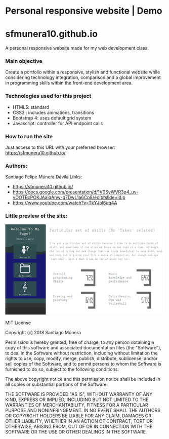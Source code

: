 # Personal responsive website | Demo
# sfmunera10.github.io
A personal responsive website made for my web development class.

### Main objective
Create a portfolio within a responsive, stylish and functional website while considering technology integration, comparison and a global improvement in programming skills within the front-end development area.

### Technologies used for this project

- HTML5: standard
- CSS3 : includes animations, transitions
- Bootstrap 4: uses default grid system
- Javascript: controller for API endpoint calls

### How to run the site
Just access to this URL with your preferred browser: https://sfmunera10.github.io/

### Authors: 
Santiago Felipe Múnera Dávila 
  Links:
- https://sfmunera10.github.io/
- https://docs.google.com/presentation/d/1V0SyWVR3p4_uv-vOOTBcPOKJAaiqAnw-g7DwL1a6Cp8/edit#slide=id.p
- https://www.youtube.com/watch?v=TkYJbl6uq4A

### Little preview of the site:
![Screenshot](screenshots/screenshot.png)

MIT License

Copyright (c) 2018 Santiago Múnera

Permission is hereby granted, free of charge, to any person obtaining a copy
of this software and associated documentation files (the "Software"), to deal
in the Software without restriction, including without limitation the rights
to use, copy, modify, merge, publish, distribute, sublicense, and/or sell
copies of the Software, and to permit persons to whom the Software is
furnished to do so, subject to the following conditions:

The above copyright notice and this permission notice shall be included in all
copies or substantial portions of the Software.

THE SOFTWARE IS PROVIDED "AS IS", WITHOUT WARRANTY OF ANY KIND, EXPRESS OR
IMPLIED, INCLUDING BUT NOT LIMITED TO THE WARRANTIES OF MERCHANTABILITY,
FITNESS FOR A PARTICULAR PURPOSE AND NONINFRINGEMENT. IN NO EVENT SHALL THE
AUTHORS OR COPYRIGHT HOLDERS BE LIABLE FOR ANY CLAIM, DAMAGES OR OTHER
LIABILITY, WHETHER IN AN ACTION OF CONTRACT, TORT OR OTHERWISE, ARISING FROM,
OUT OF OR IN CONNECTION WITH THE SOFTWARE OR THE USE OR OTHER DEALINGS IN THE
SOFTWARE.


